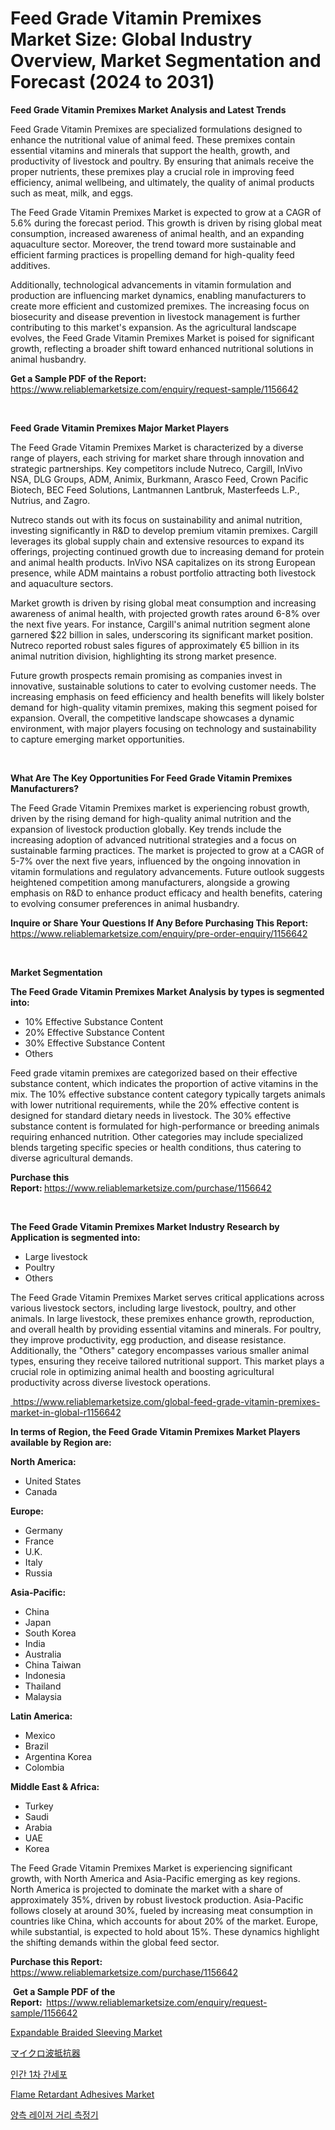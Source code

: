 <p><h1>Feed Grade Vitamin Premixes Market Size: Global Industry Overview, Market Segmentation and Forecast (2024 to 2031)</h1></p><p><strong>Feed Grade Vitamin Premixes Market Analysis and Latest Trends</strong></p>
<p><p>Feed Grade Vitamin Premixes are specialized formulations designed to enhance the nutritional value of animal feed. These premixes contain essential vitamins and minerals that support the health, growth, and productivity of livestock and poultry. By ensuring that animals receive the proper nutrients, these premixes play a crucial role in improving feed efficiency, animal wellbeing, and ultimately, the quality of animal products such as meat, milk, and eggs.</p><p>The Feed Grade Vitamin Premixes Market is expected to grow at a CAGR of 5.6% during the forecast period. This growth is driven by rising global meat consumption, increased awareness of animal health, and an expanding aquaculture sector. Moreover, the trend toward more sustainable and efficient farming practices is propelling demand for high-quality feed additives.</p><p>Additionally, technological advancements in vitamin formulation and production are influencing market dynamics, enabling manufacturers to create more efficient and customized premixes. The increasing focus on biosecurity and disease prevention in livestock management is further contributing to this market's expansion. As the agricultural landscape evolves, the Feed Grade Vitamin Premixes Market is poised for significant growth, reflecting a broader shift toward enhanced nutritional solutions in animal husbandry.</p></p>
<p><strong>Get a Sample PDF of the Report:&nbsp;</strong> <a href="https://www.reliablemarketsize.com/enquiry/request-sample/1156642">https://www.reliablemarketsize.com/enquiry/request-sample/1156642</a></p>
<p>&nbsp;</p>
<p><strong>Feed Grade Vitamin Premixes Major Market Players</strong></p>
<p><p>The Feed Grade Vitamin Premixes Market is characterized by a diverse range of players, each striving for market share through innovation and strategic partnerships. Key competitors include Nutreco, Cargill, InVivo NSA, DLG Groups, ADM, Animix, Burkmann, Arasco Feed, Crown Pacific Biotech, BEC Feed Solutions, Lantmannen Lantbruk, Masterfeeds L.P., Nutrius, and Zagro.</p><p>Nutreco stands out with its focus on sustainability and animal nutrition, investing significantly in R&D to develop premium vitamin premixes. Cargill leverages its global supply chain and extensive resources to expand its offerings, projecting continued growth due to increasing demand for protein and animal health products. InVivo NSA capitalizes on its strong European presence, while ADM maintains a robust portfolio attracting both livestock and aquaculture sectors.</p><p>Market growth is driven by rising global meat consumption and increasing awareness of animal health, with projected growth rates around 6-8% over the next five years. For instance, Cargill's animal nutrition segment alone garnered $22 billion in sales, underscoring its significant market position. Nutreco reported robust sales figures of approximately €5 billion in its animal nutrition division, highlighting its strong market presence.</p><p>Future growth prospects remain promising as companies invest in innovative, sustainable solutions to cater to evolving customer needs. The increasing emphasis on feed efficiency and health benefits will likely bolster demand for high-quality vitamin premixes, making this segment poised for expansion. Overall, the competitive landscape showcases a dynamic environment, with major players focusing on technology and sustainability to capture emerging market opportunities.</p></p>
<p>&nbsp;</p>
<p><strong>What Are The Key Opportunities For Feed Grade Vitamin Premixes Manufacturers?</strong></p>
<p><p>The Feed Grade Vitamin Premixes market is experiencing robust growth, driven by the rising demand for high-quality animal nutrition and the expansion of livestock production globally. Key trends include the increasing adoption of advanced nutritional strategies and a focus on sustainable farming practices. The market is projected to grow at a CAGR of 5-7% over the next five years, influenced by the ongoing innovation in vitamin formulations and regulatory advancements. Future outlook suggests heightened competition among manufacturers, alongside a growing emphasis on R&D to enhance product efficacy and health benefits, catering to evolving consumer preferences in animal husbandry.</p></p>
<p><strong>Inquire or Share Your Questions If Any Before Purchasing This Report:</strong> <a href="https://www.reliablemarketsize.com/enquiry/pre-order-enquiry/1156642">https://www.reliablemarketsize.com/enquiry/pre-order-enquiry/1156642</a></p>
<p>&nbsp;</p>
<p><strong>Market Segmentation</strong></p>
<p><strong>The Feed Grade Vitamin Premixes Market Analysis by types is segmented into:</strong></p>
<p><ul><li>10% Effective Substance Content</li><li>20% Effective Substance Content</li><li>30% Effective Substance Content</li><li>Others</li></ul></p>
<p><p>Feed grade vitamin premixes are categorized based on their effective substance content, which indicates the proportion of active vitamins in the mix. The 10% effective substance content category typically targets animals with lower nutritional requirements, while the 20% effective content is designed for standard dietary needs in livestock. The 30% effective substance content is formulated for high-performance or breeding animals requiring enhanced nutrition. Other categories may include specialized blends targeting specific species or health conditions, thus catering to diverse agricultural demands.</p></p>
<p><strong>Purchase this Report:&nbsp;</strong><a href="https://www.reliablemarketsize.com/purchase/1156642">https://www.reliablemarketsize.com/purchase/1156642</a></p>
<p>&nbsp;</p>
<p><strong>The Feed Grade Vitamin Premixes Market Industry Research by Application is segmented into:</strong></p>
<p><ul><li>Large livestock</li><li>Poultry</li><li>Others</li></ul></p>
<p><p>The Feed Grade Vitamin Premixes Market serves critical applications across various livestock sectors, including large livestock, poultry, and other animals. In large livestock, these premixes enhance growth, reproduction, and overall health by providing essential vitamins and minerals. For poultry, they improve productivity, egg production, and disease resistance. Additionally, the "Others" category encompasses various smaller animal types, ensuring they receive tailored nutritional support. This market plays a crucial role in optimizing animal health and boosting agricultural productivity across diverse livestock operations.</p></p>
<p><a href="https://www.reliablemarketsize.com/global-feed-grade-vitamin-premixes-market-in-global-r1156642">&nbsp;https://www.reliablemarketsize.com/global-feed-grade-vitamin-premixes-market-in-global-r1156642</a></p>
<p><strong>In terms of Region, the Feed Grade Vitamin Premixes Market Players available by Region are:</strong></p>
<p>
    <p> <strong> North America: </strong>
        <ul>
            <li>United States</li>
            <li>Canada</li>
        </ul>
        </p> 
    <p> <strong> Europe: </strong>
        <ul>
            <li>Germany</li>
            <li>France</li>
            <li>U.K.</li>
            <li>Italy</li>
            <li>Russia</li>
        </ul>
        </p> 
    <p> <strong> Asia-Pacific: </strong>
        <ul>
            <li>China</li>
            <li>Japan</li>
            <li>South Korea</li>
            <li>India</li>
            <li>Australia</li>
            <li>China Taiwan</li>
            <li>Indonesia</li>
            <li>Thailand</li>
            <li>Malaysia</li>
        </ul>
        </p> 
    <p> <strong> Latin America: </strong>
        <ul>
            <li>Mexico</li>
            <li>Brazil</li>
            <li>Argentina Korea</li>
            <li>Colombia</li>
        </ul>
        </p> 
    <p> <strong> Middle East & Africa: </strong>
        <ul>
            <li>Turkey</li>
            <li>Saudi</li>
            <li>Arabia</li>
            <li>UAE</li>
            <li>Korea</li>
        </ul>
    </p>
    </p>
<p><p>The Feed Grade Vitamin Premixes Market is experiencing significant growth, with North America and Asia-Pacific emerging as key regions. North America is projected to dominate the market with a share of approximately 35%, driven by robust livestock production. Asia-Pacific follows closely at around 30%, fueled by increasing meat consumption in countries like China, which accounts for about 20% of the market. Europe, while substantial, is expected to hold about 15%. These dynamics highlight the shifting demands within the global feed sector.</p></p>
<p><strong>Purchase this Report: </strong><a href="https://www.reliablemarketsize.com/purchase/1156642">https://www.reliablemarketsize.com/purchase/1156642</a></p>
<p>&nbsp;<strong>Get a Sample PDF of the Report:&nbsp;&nbsp;</strong><a href="https://www.reliablemarketsize.com/enquiry/request-sample/1156642">https://www.reliablemarketsize.com/enquiry/request-sample/1156642</a></p>
<p><strong></strong></p>
<p><p><a href="https://medium.com/@yasminlynch2023/the-expandable-braided-sleeving-market-has-grown-significantly-as-a-result-of-several-important-447774729e8a">Expandable Braided Sleeving Market</a></p><p><a href="https://github.com/lababdou/Market-Research-Report-List-6/blob/main/519049111982.md">マイクロ波抵抗器</a></p><p><a href="https://medium.com/@derrickmafrks96745/human-primary-hepatocytes-market-%EC%9D%98-%EA%B8%80%EB%A1%9C%EB%B2%8C-%EC%8B%9C%EC%9E%A5-%EA%B0%9C%EC%9A%94%EB%8A%94-%EC%A0%84-%EC%84%B8%EA%B3%84-%EB%B0%8F-%EC%A3%BC%EC%9A%94-%EC%8B%9C%EC%9E%A5%EC%9D%98-%EC%82%B0%EC%97%85%EC%97%90-%EC%98%81%ED%96%A5%EC%9D%84-%EB%AF%B8%EC%B9%98%EB%8A%94-%EC%A3%BC%EC%9A%94-%ED%8A%B8%EB%A0%8C%EB%93%9C%EC%97%90-%EB%8C%80%ED%95%9C-%EB%8F%85%ED%8A%B9%ED%95%9C-%EA%B4%80%EC%A0%90%EC%9D%84-%EC%A0%9C%EA%B3%B5%ED%95%A9%EB%8B%88%EB%8B%A4-3f126af64965">인간 1차 간세포</a></p><p><a href="https://issuu.com/reportprime-2/docs/flame-retardant-adhesives-market-si_91515c15c22193">Flame Retardant Adhesives Market</a></p><p><a href="https://medium.com/@derrickmafrks96745/%EC%96%91%EB%A9%B4-%EB%A0%88%EC%9D%B4%EC%A0%80-%EA%B1%B0%EB%A6%AC-%EC%B8%A1%EC%A0%95%EA%B8%B0-%EC%8B%9C%EC%9E%A5-%EC%A0%84%EB%A7%9D-2024%EB%85%84%EB%B6%80%ED%84%B0-2031%EB%85%84%EA%B9%8C%EC%A7%80%EC%9D%98-%EA%B8%80%EB%A1%9C%EB%B2%8C-%EC%8B%9C%EC%9E%A5-%EB%8F%99%ED%96%A5-%EB%B0%8F-%EB%B6%84%EC%84%9D-118%ED%8E%98%EC%9D%B4%EC%A7%80-%ED%8F%AC%ED%95%A8-51b959d33c92">양측 레이저 거리 측정기</a></p></p>